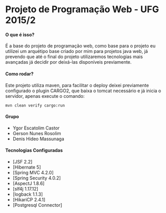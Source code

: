 Projeto de Programação Web - UFG 2015/2
========

#### O que é isso?

É a base do projeto de programação web, como base para o projeto eu utilizei um arquétipo base criado por mim
para projetos java web, já prevendo que até o final do projeto utilizaremos tecnologias mais avançadas já decidir por deixá-las
disponíveis previamente.

#### Como rodar?

Este projeto utiliza maven, para facilitar o deploy deixei previamente configurado o plugin CARGO2, que baixa o tomcat necessário e já
inicia o servidor, apenas execute o comando:

    mvn clean verify cargo:run


#### Grupo
* Ygor Escatolim Castor
* Gerson Nunes Rosolim
* Denis Hideo Massunaga

#### Tecnologias Configuradas

* [JSF 2.2]
* [Hibernate 5]
* [Spring MVC 4.2.0]
* [Spring Security 4.0.2]
* [AspectJ 1.8.6]
* [slf4j 1.17.12]
* [logback 1.1.3]
* [HikariCP 2.4.1]
* [Postgresql Connector]

